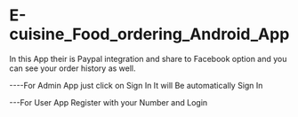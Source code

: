# E-cuisine_Food_ordering_Android_App

In this App their is Paypal integration and share to Facebook option and you can see your order history as well.

----For Admin App just click on Sign In It will Be automatically Sign In

---For User App Register with your Number and Login
